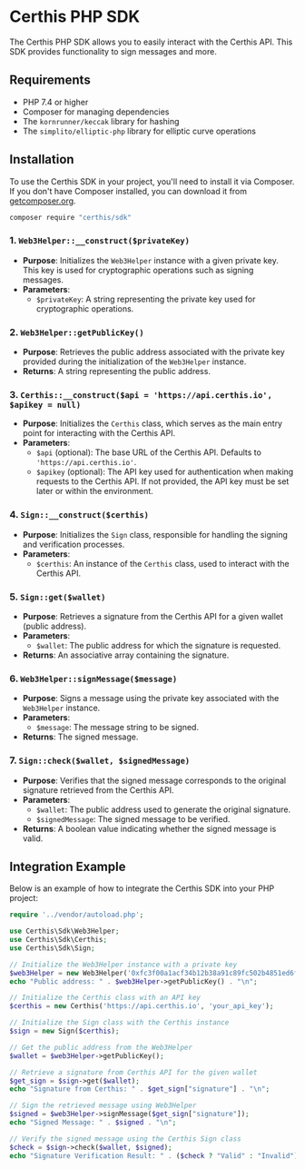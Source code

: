 # Certhis PHP SDK

The Certhis PHP SDK allows you to easily interact with the Certhis API. This SDK provides functionality to sign messages and more.

## Requirements

- PHP 7.4 or higher
- Composer for managing dependencies
- The `kornrunner/keccak` library for hashing
- The `simplito/elliptic-php` library for elliptic curve operations

## Installation

To use the Certhis SDK in your project, you'll need to install it via Composer. If you don't have Composer installed, you can download it from [getcomposer.org](https://getcomposer.org).

```bash
composer require "certhis/sdk"
```

### 1. `Web3Helper::__construct($privateKey)`
- **Purpose**: Initializes the `Web3Helper` instance with a given private key. This key is used for cryptographic operations such as signing messages.
- **Parameters**:
  - `$privateKey`: A string representing the private key used for cryptographic operations.

### 2. `Web3Helper::getPublicKey()`
- **Purpose**: Retrieves the public address associated with the private key provided during the initialization of the `Web3Helper` instance.
- **Returns**: A string representing the public address.

### 3. `Certhis::__construct($api = 'https://api.certhis.io', $apikey = null)`
- **Purpose**: Initializes the `Certhis` class, which serves as the main entry point for interacting with the Certhis API.
- **Parameters**:
  - `$api` (optional): The base URL of the Certhis API. Defaults to `'https://api.certhis.io'`.
  - `$apikey` (optional): The API key used for authentication when making requests to the Certhis API. If not provided, the API key must be set later or within the environment.

### 4. `Sign::__construct($certhis)`
- **Purpose**: Initializes the `Sign` class, responsible for handling the signing and verification processes.
- **Parameters**:
  - `$certhis`: An instance of the `Certhis` class, used to interact with the Certhis API.

### 5. `Sign::get($wallet)`
- **Purpose**: Retrieves a signature from the Certhis API for a given wallet (public address).
- **Parameters**:
  - `$wallet`: The public address for which the signature is requested.
- **Returns**: An associative array containing the signature.

### 6. `Web3Helper::signMessage($message)`
- **Purpose**: Signs a message using the private key associated with the `Web3Helper` instance.
- **Parameters**:
  - `$message`: The message string to be signed.
- **Returns**: The signed message.

### 7. `Sign::check($wallet, $signedMessage)`
- **Purpose**: Verifies that the signed message corresponds to the original signature retrieved from the Certhis API.
- **Parameters**:
  - `$wallet`: The public address used to generate the original signature.
  - `$signedMessage`: The signed message to be verified.
- **Returns**: A boolean value indicating whether the signed message is valid.


## Integration Example

Below is an example of how to integrate the Certhis SDK into your PHP project:

```php
require '../vendor/autoload.php';

use Certhis\Sdk\Web3Helper; 
use Certhis\Sdk\Certhis;
use Certhis\Sdk\Sign;

// Initialize the Web3Helper instance with a private key
$web3Helper = new Web3Helper('0xfc3f00a1acf34b12b38a91c89fc502b4851ed6f053be087b88286490966c7db0');
echo "Public address: " . $web3Helper->getPublicKey() . "\n";

// Initialize the Certhis class with an API key
$certhis = new Certhis('https://api.certhis.io', 'your_api_key');

// Initialize the Sign class with the Certhis instance
$sign = new Sign($certhis);

// Get the public address from the Web3Helper
$wallet = $web3Helper->getPublicKey();

// Retrieve a signature from Certhis API for the given wallet
$get_sign = $sign->get($wallet);
echo "Signature from Certhis: " . $get_sign["signature"] . "\n";

// Sign the retrieved message using Web3Helper
$signed = $web3Helper->signMessage($get_sign["signature"]);
echo "Signed Message: " . $signed . "\n";

// Verify the signed message using the Certhis Sign class
$check = $sign->check($wallet, $signed);
echo "Signature Verification Result: " . ($check ? "Valid" : "Invalid") . "\n";
